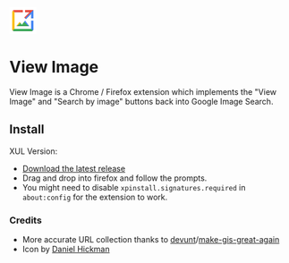 ![Icon](content/icon.png)
# View Image
View Image is a Chrome / Firefox extension which implements the "View Image" and "Search by image" buttons back into Google Image Search.

## Install
XUL Version: 
 - [Download the latest release](https://github.com/bijij/ViewImage/releases/tag/1.1)
 - Drag and drop into firefox and follow the prompts.
 - You might need to disable `xpinstall.signatures.required` in `about:config` for the extension to work.

### Credits
- More accurate URL collection thanks to [devunt](https://github.com/devunt)/[make-gis-great-again](https://github.com/devunt/make-gis-great-again)
- Icon by [Daniel Hickman](https://github.com/danielhickman)
